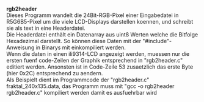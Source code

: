 **rgb2header**\
Dieses Programm wandelt die 24Bit-RGB-Pixel einer Eingabedatei
in R5G6B5-Pixel um die viele LCD-Displays darstellen koennen,
und schreibt sie als text in eine Headerdatei.\
Die Headerdatei enthält ein Datenarray aus uint8 Werten welche die
Bitfolge Hexadezimal darstellt. So können diese Daten mit der
"#include"-Anweisung in Binarys mit einkompiliert werden.\
Wenn die daten in einen ili9314-LCD angezeigt werden, muessen nur die
ersten fuenf code-Zeilen der Graphik entsprechend in "rgb2header.c"
editiert werden. Ansonsten ist in Code-Zeile 53 zusaetzlich das erste
Byte (hier 0x2C) entsprechend zu aendern.\
Als Beispielt dient im Programmcode der "rgb2header.c" fraktal_240x135.data,
das Programm muss mit "gcc -o rgb2header rgb2header.c" kompiliert werden damit es ausfuehrbar wird
